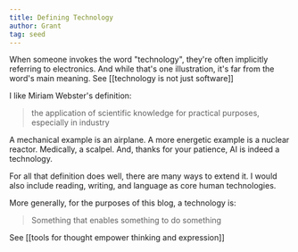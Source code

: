 ```yaml
---
title: Defining Technology
author: Grant
tag: seed
---
```


When someone invokes the word "technology", they're often implicitly referring to electronics. And while that's one illustration, it's far from the word's main meaning. See [[technology is not just software]]

I like Miriam Webster's definition:

> the application of scientific knowledge for practical purposes, especially in industry

A mechanical example is an airplane. A more energetic example is a nuclear reactor. Medically, a scalpel. And, thanks for your patience, AI is indeed a technology.

For all that definition does well, there are many ways to extend it. I would also include reading, writing, and language as core human technologies.

More generally, for the purposes of this blog, a technology is:

> Something that enables something to do something

See [[tools for thought empower thinking and expression]]
